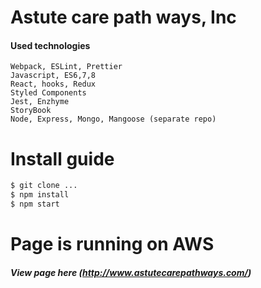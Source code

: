 #  Astute care path ways, Inc

#### Used technologies

```
Webpack, ESLint, Prettier
Javascript, ES6,7,8
React, hooks, Redux
Styled Components
Jest, Enzhyme
StoryBook
Node, Express, Mongo, Mangoose (separate repo)
```

# Install guide
```sh
$ git clone ...
$ npm install
$ npm start
```
# Page is running on AWS
##### View page here (http://www.astutecarepathways.com/)